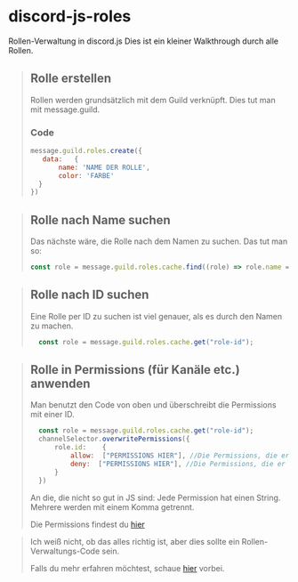 # discord-js-roles
Rollen-Verwaltung in discord.js
Dies ist ein kleiner Walkthrough durch alle Rollen.

> ## Rolle erstellen
> Rollen werden grundsätzlich mit dem Guild verknüpft. Dies tut man mit message.guild.
>
> ### Code
> ```javascript
> message.guild.roles.create({
>    data:   {
>        name: 'NAME DER ROLLE',
>        color: 'FARBE'
>   }
> })
> ```

> ## Rolle nach Name suchen
> Das nächste wäre, die Rolle nach dem Namen zu suchen. Das tut man so:
> ```javascript
> const role = message.guild.roles.cache.find((role) => role.name === 'ROLLEN NAME');
> ```

> ## Rolle nach ID suchen
> Eine Rolle per ID zu suchen ist viel genauer, als es durch den Namen zu machen.
> ```javascript
>   const role = message.guild.roles.cache.get("role-id");
> ```
>

> ## Rolle in Permissions (für Kanäle etc.) anwenden
> Man benutzt den Code von oben und überschreibt die Permissions mit einer ID.
> ```javascript
>   const role = message.guild.roles.cache.get("role-id");
>   channelSelector.overwritePermissions({
>       role.id:    {
>           allow:  ["PERMISSIONS HIER"], //Die Permissions, die er für die Rolle im Kanal erlauben soll. 
>           deny:  ["PERMISSIONS HIER"], //Die Permissions, die er für die Rolle im Kanal verbieten soll. 
>       }
>   })
> ```
> An die, die nicht so gut in JS sind: Jede Permission hat einen String. Mehrere werden mit einem Komma getrennt.
>
> Die Permissions findest du [hier](https://discord.com/developers/docs/topics/permissions)



> Ich weiß nicht, ob das alles richtig ist, aber dies sollte ein Rollen-Verwaltungs-Code sein.
> 
> Falls du mehr erfahren möchtest, schaue [hier](https://discordjs.guide/popular-topics/permissions.html#roles-as-bot-permissions) vorbei.